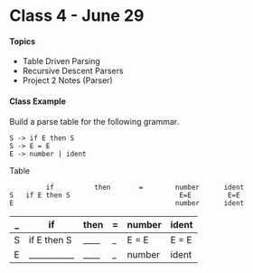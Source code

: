 # Class 4 - June 29
#### Topics
* Table Driven Parsing
* Recursive Descent Parsers
* Project 2 Notes (Parser)

#### Class Example

Build a parse table for the following grammar.

```
S -> if E then S
S -> E = E
E -> number | ident
```

Table
```
         if          then       =        number      ident
S   if E then S                           E=E         E=E     
E                                        number      ident
```

| _ | if          | then | = | number | ident |
| - | ----------- | ---- | - | ------ | ----- |
| S | if E then S | ____ | _ | E = E  | E = E |
| E | ___________ | ____ | _ | number | ident |